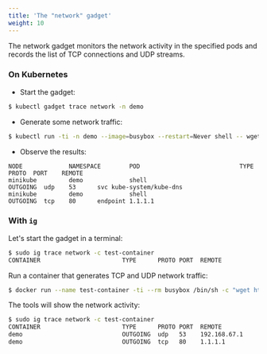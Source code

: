 ```yaml
---
title: 'The "network" gadget'
weight: 10
---
```


The network gadget monitors the network activity in the specified pods
and records the list of TCP connections and UDP streams.

### On Kubernetes

* Start the gadget:
```bash
$ kubectl gadget trace network -n demo
```

* Generate some network traffic:
```bash
$ kubectl run -ti -n demo --image=busybox --restart=Never shell -- wget 1.1.1.1.nip.io
```

* Observe the results:
```
NODE             NAMESPACE        POD                            TYPE      PROTO  PORT    REMOTE
minikube         demo             shell                          OUTGOING  udp    53      svc kube-system/kube-dns
minikube         demo             shell                          OUTGOING  tcp    80      endpoint 1.1.1.1
```

### With `ig`

Let's start the gadget in a terminal:

```bash
$ sudo ig trace network -c test-container
CONTAINER                       TYPE      PROTO PORT  REMOTE
```

Run a container that generates TCP and UDP network traffic:

```bash
$ docker run --name test-container -ti --rm busybox /bin/sh -c "wget http://1.1.1.1.nip.io/"
```

The tools will show the network activity:

```bash
$ sudo ig trace network -c test-container
CONTAINER                       TYPE      PROTO PORT  REMOTE
demo                            OUTGOING  udp   53    192.168.67.1
demo                            OUTGOING  tcp   80    1.1.1.1
```
